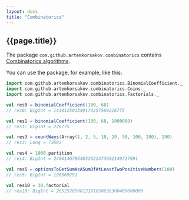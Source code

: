 ```yaml
---
layout: docs
title: "Combinatorics"
---
```


## {{page.title}}

The package ```com.github.artemkorsakov.combinatorics``` contains [Combinatorics algorithms](https://en.wikipedia.org/wiki/Combinatorics). 

You can use the package, for example, like this:
```scala
import com.github.artemkorsakov.combinatorics.BinomialCoefficient._
import com.github.artemkorsakov.combinatorics.Coins._
import com.github.artemkorsakov.combinatorics.Factorials._

val res0 = binomialCoefficient(100, 68)
// res0: BigInt = 143012501349174257560226775

val res1 = binomialCoefficient(100, 68, 1000000)
// res1: BigInt = 226775

val res3 = countWays(Array(1, 2, 5, 10, 20, 50, 100, 200), 200)
// res3: Long = 73682

val res4 = 1000.partition
// res4: BigInt = 24061467864032622473692149727991

val res5 = optionsToGetSumAsASumOfAtLeastTwoPositiveNumbers(100)
// res5: BigInt = 190569291

val res10 = 30.factorial
// res10: BigInt = 265252859812191058636308480000000
```